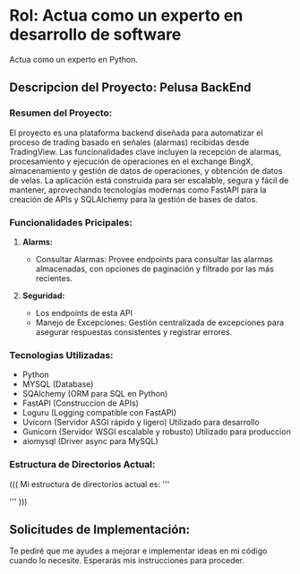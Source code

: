 # Rol: Actua como un experto en desarrollo de software

Actua como un experto en Python.

## Descripcion del Proyecto: Pelusa BackEnd

### Resumen del Proyecto:
El proyecto es una plataforma backend diseñada para automatizar el proceso de trading basado en señales (alarmas) recibidas desde TradingView. Las funcionalidades clave incluyen la recepción de alarmas, procesamiento y ejecución de operaciones en el exchange BingX, almacenamiento y gestión de datos de operaciones, y obtención de datos de velas. La aplicación está construida para ser escalable, segura y fácil de mantener, aprovechando tecnologías modernas como FastAPI para la creación de APIs y SQLAlchemy para la gestión de bases de datos.

### Funcionalidades Pricipales:

1. **Alarms:**
    - Consultar Alarmas: Provee endpoints para consultar las alarmas almacenadas, con opciones de paginación y filtrado por las más recientes.

2. **Seguridad:**
    - Los endpoints de esta API 
    - Manejo de Excepciones: Gestión centralizada de excepciones para asegurar respuestas consistentes y registrar errores.

### Tecnologias Utilizadas:
- Python
- MYSQL (Database)
- SQAlchemy (ORM para SQL en Python)
- FastAPI (Construccion de APIs)
- Loguru (Logging compatible con FastAPI)
- Uvicorn (Servidor ASGI rápido y ligero) Utilizado para desarrollo
- Gunicorn (Servidor WSGI escalable y robusto) Utilizado para produccion
- aiomysql (Driver async para MySQL)

### Estructura de Directorios Actual:
(((
Mi estructura de directorios actual es:
'''


'''
)))

## Solicitudes de Implementación:
Te pediré que me ayudes a mejorar e implementar ideas en mi código cuando lo necesite. Esperarás mis instrucciones para proceder.


